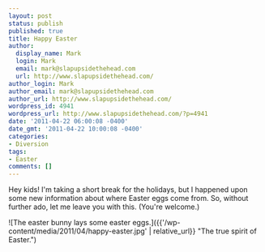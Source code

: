 ```yaml
---
layout: post
status: publish
published: true
title: Happy Easter
author:
  display_name: Mark
  login: Mark
  email: mark@slapupsidethehead.com
  url: http://www.slapupsidethehead.com/
author_login: Mark
author_email: mark@slapupsidethehead.com
author_url: http://www.slapupsidethehead.com/
wordpress_id: 4941
wordpress_url: http://www.slapupsidethehead.com/?p=4941
date: '2011-04-22 06:00:08 -0400'
date_gmt: '2011-04-22 10:00:08 -0400'
categories:
- Diversion
tags:
- Easter
comments: []
---
```

Hey kids! I'm taking a short break for the holidays, but I happened upon some new information about where Easter eggs come from. So, without further ado, let me leave you with this. (You're welcome.)

![The easter bunny lays some easter eggs.]({{'/wp-content/media/2011/04/happy-easter.jpg' | relative_url}} "The true spirit of Easter.")


